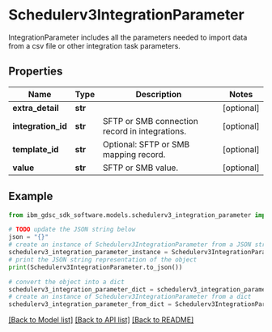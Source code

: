 # Schedulerv3IntegrationParameter

IntegrationParameter includes all the parameters needed to import data from a csv file or other integration task parameters.

## Properties

Name | Type | Description | Notes
------------ | ------------- | ------------- | -------------
**extra_detail** | **str** |  | [optional] 
**integration_id** | **str** | SFTP or SMB connection record in integrations. | [optional] 
**template_id** | **str** | Optional: SFTP or SMB mapping record. | [optional] 
**value** | **str** | SFTP or SMB value. | [optional] 

## Example

```python
from ibm_gdsc_sdk_software.models.schedulerv3_integration_parameter import Schedulerv3IntegrationParameter

# TODO update the JSON string below
json = "{}"
# create an instance of Schedulerv3IntegrationParameter from a JSON string
schedulerv3_integration_parameter_instance = Schedulerv3IntegrationParameter.from_json(json)
# print the JSON string representation of the object
print(Schedulerv3IntegrationParameter.to_json())

# convert the object into a dict
schedulerv3_integration_parameter_dict = schedulerv3_integration_parameter_instance.to_dict()
# create an instance of Schedulerv3IntegrationParameter from a dict
schedulerv3_integration_parameter_from_dict = Schedulerv3IntegrationParameter.from_dict(schedulerv3_integration_parameter_dict)
```
[[Back to Model list]](../README.md#documentation-for-models) [[Back to API list]](../README.md#documentation-for-api-endpoints) [[Back to README]](../README.md)


